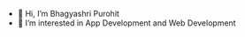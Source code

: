 - 👋 Hi, I’m Bhagyashri Purohit
- 👀 I’m interested in App Development and Web Development

<!---
 @greenforce100524
--->


<!---

- 📫 How to reach me 
- 😄 Pronouns: ...
- ⚡ Fun fact: ...
--->

<!---
greenforce100524/greenforce100524 is a ✨ special ✨ repository because its `README.md` (this file) appears on your GitHub profile.
You can click the Preview link to take a look at your changes.
--->
